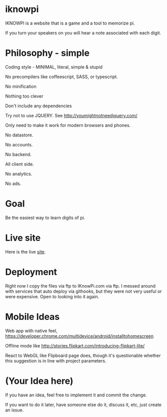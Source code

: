 # iknowpi

IKNOWPI is a website that is a game and a tool to memorize pi.

If you turn your speakers on you will hear a note associated with each digit.



# Philosophy - simple

Coding style - MINIMAL, literal, simple & stupid

No precompilers like coffeescript, SASS, or typescript.

No minification

Nothing too clever

Don't include any dependencies

Try not to use JQUERY. See http://youmightnotneedjquery.com/

Only need to make it work for modern browsers and phones.

No datastore.

No accounts.

No backend.

All client side.

No analytics.

No ads.

# Goal
Be the easiest way to learn digits of pi.



# Live site
Here is the live [site](http://iknowpi.com/ "I KNOW PI").



# Deployment
Right now I copy the files via ftp to IKnowPi.com via ftp. I messed around with services that auto deploy via githooks, but they were not very useful or were expensive. Open to looking into it again.


# Mobile Ideas

Web app with native feel, https://developer.chrome.com/multidevice/android/installtohomescreen

Offline mode like http://stories.flipkart.com/introducing-flipkart-lite/

React to WebGL like Flipboard page does, though it's questionable whether this suggestion is in line with project parameters.




# (Your Idea here)

If you have an idea, feel free to implement it and commit the change.

If you want to do it later, have someone else do it, discuss it, etc, just create an issue.


